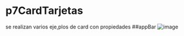 # p7CardTarjetas
se realizan varios eje,plos de card con propiedades
##appBar
![image](https://github.com/user-attachments/assets/5086f2a0-d60f-4943-b00d-3aba23a4a3da)
